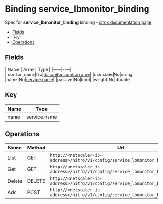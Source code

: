 # Binding service_lbmonitor_binding

Spec for **service_lbmonitor_binding** binding - [citrix documentation page](https://developer-docs.citrix.com/projects/netscaler-nitro-api/en/11.0/configuration/basic/service_lbmonitor_binding/service_lbmonitor_binding/)

- [Fields](#fields)
- [Key](#key)
- [Operations](#operations)

## Fields

| Name | Array | Type |
|----|----|
|monitor_name|No|[lbmonitor.monitorname](/doc/resources/lbmonitor.md)|
|monstate|No|string|
|name|No|[service.name](/doc/resources/service.md)|
|passive|No|bool|
|weight|No|double|

## Key

| Name | Type |
|----|----|
| name | service.name |

## Operations

| Name | Method | Url |
|----|----|----|
| List | GET | `http://<netscaler-ip-address>/nitro/v1/config/service_lbmonitor_binding` |
| Get | GET | `http://<netscaler-ip-address>/nitro/v1/config/service_lbmonitor_binding/<name>` |
| Delete | DELETE | `http://<netscaler-ip-address>/nitro/v1/config/service_lbmonitor_binding/<name>` |
| Add | POST | `http://<netscaler-ip-address>/nitro/v1/config/service_lbmonitor_binding` |

